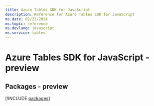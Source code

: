 ```yaml
---
title: Azure Tables SDK for JavaScript
description: Reference for Azure Tables SDK for JavaScript
ms.date: 02/22/2024
ms.topic: reference
ms.devlang: javascript
ms.service: tables
---
```

# Azure Tables SDK for JavaScript - preview
## Packages - preview
[!INCLUDE [packages](tables-index.md)]